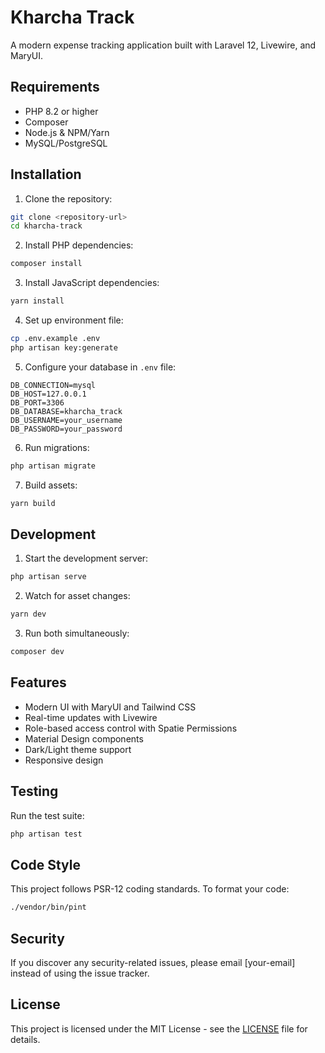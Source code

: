 # Kharcha Track

A modern expense tracking application built with Laravel 12, Livewire, and MaryUI.

## Requirements

- PHP 8.2 or higher
- Composer
- Node.js & NPM/Yarn
- MySQL/PostgreSQL

## Installation

1. Clone the repository:
```bash
git clone <repository-url>
cd kharcha-track
```

2. Install PHP dependencies:
```bash
composer install
```

3. Install JavaScript dependencies:
```bash
yarn install
```

4. Set up environment file:
```bash
cp .env.example .env
php artisan key:generate
```

5. Configure your database in `.env` file:
```env
DB_CONNECTION=mysql
DB_HOST=127.0.0.1
DB_PORT=3306
DB_DATABASE=kharcha_track
DB_USERNAME=your_username
DB_PASSWORD=your_password
```

6. Run migrations:
```bash
php artisan migrate
```

7. Build assets:
```bash
yarn build
```

## Development

1. Start the development server:
```bash
php artisan serve
```

2. Watch for asset changes:
```bash
yarn dev
```

3. Run both simultaneously:
```bash
composer dev
```

## Features

- Modern UI with MaryUI and Tailwind CSS
- Real-time updates with Livewire
- Role-based access control with Spatie Permissions
- Material Design components
- Dark/Light theme support
- Responsive design

## Testing

Run the test suite:
```bash
php artisan test
```

## Code Style

This project follows PSR-12 coding standards. To format your code:
```bash
./vendor/bin/pint
```

## Security

If you discover any security-related issues, please email [your-email] instead of using the issue tracker.

## License

This project is licensed under the MIT License - see the [LICENSE](LICENSE) file for details.
